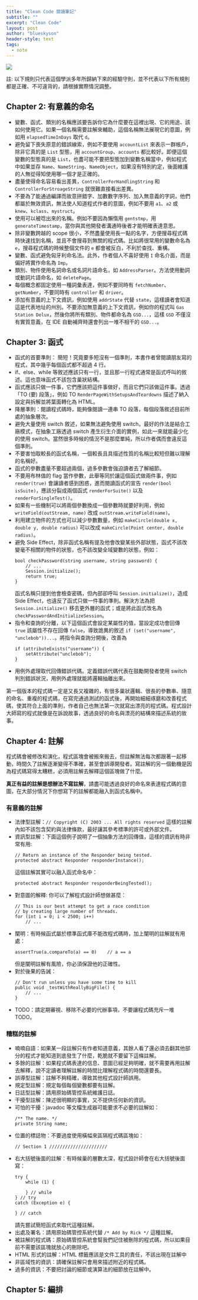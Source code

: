 ```yaml
---
title: "Clean Code 閱讀筆記"
subtitle: ""
excerpt: "Clean Code"
layout: post
author: "blueskyson"
header-style: text
tags:
  - note
---
```


![](https://raw.githubusercontent.com/blueskyson/image-host/master/2022/cleancode.jpg)


註: 以下規則只代表這個學派多年所歸納下來的經驗守則，並不代表以下所有規則都是正確、不可違背的，請根據實際情況調整。

## Chapter 2: 有意義的命名

- 變數、函式、類別的名稱應該要告訴你它為什麼要在這裡出現、它的用途、該如何使用它。如果一個名稱需要註解來輔助，這個名稱無法展現它的意圖，例如用 `elapsedTimeInDays` 取代 `d`。
- 避免留下喪失原意的錯誤線索，例如不要使用 `accountList` 來表示一群帳戶，除非它真的是 `List` 型態，用 `accountGroup`、`accounts` 都比較好。即便這個變數的型態真的是 `List`，也盡可能不要把型態加到變數名稱當中，例如程式中如果並存 `Name`、`NameString`、`NameObject`，如果沒有特別約定，後面維護的人無從得知使用哪一個才是正確的。
- 盡量使得命名容易看出差異，`ControllerForHandlingString` 和 `ControllerForStroageString` 就很難直接看出差異。
- 不要為了能通過編譯而故意拼錯字、加數數字序列、加入無意義的字詞，他們都屬於無效資訊，無法使人知道程式作者的意圖，例如不要用 `a1`、`a2` 或 `knew`、`kclass`、`mystruct`。
- 使用可以被唸出來的名稱。例如不要因為懶惰用 `gentstmp`，用 `generateTimestamp`，當你與其他開發者溝通時後者才能明確表達意思。
- 除非變數跨越的 scope 很小，不然盡量使用長一點的名字，方便搜尋程式碼時快速找到名稱，並且不會搜尋到無關的程式碼。比如將很常用的變數命名為 `e`，搜尋程式碼的時候整個文件的 `e` 都會被反白，不利於查找、重構。
- 變數、函式避免匈牙利命名法。此外，作者個人不喜好使用 `I` 命名介面，而是偏好將實作命名為 `Imp`。
- 類別、物件使用名詞命名或名詞片語命名，如 `AddressParser`。方法使用動詞或動詞片語命名，如 `deletePage`。
- 每個概念都固定使用一種詞彙表達，例如不要同時有 `fetchNumber`、`getNumber`，不要同時有 `controller` 和 `driver`。
- 添加有意義的上下文資訊，例如使用 `addrState` 代替 `state`，這樣讀者會知道這是代表地址的州別。不要添加無意義的上下文資訊，例如你的程式叫 `Gas Station Delux`，然後你將所有類別、物件都命名為 `GSD...`，這樣 `GSD` 不僅沒有實質意義，在 IDE 自動補齊時還會列出一堆不相干的 `GSD...`。

## Chapter 3: 函式

- 函式的首要準則： 簡短！究竟要多短沒有一個準則，本書作者曾閱讀朋友寫的程式，其中幾乎每個函式都不超過 4 行。
- if、else、while 等敘述應該只有一行，並且那一行程式通常是函式呼叫的敘述。這也意味函式不該包含巢狀結構。
- 函式應該只做一件事，它們應該把這件事做好，而且它們只該做這件事。透過「TO (要) 段落」，例如 TO `RenderPageWithSetupsAndTeardowns` 描述了納入設定與拆解並將葉面轉化為 HTML。
- 降層準則：閱讀程式碼時，能夠像閱讀一連串 TO 段落，每個段落敘述目前所處的抽象層次。
- 避免大量使用 switch 敘述，如果無法避免使用 switch，最好的作法是結合工廠模式，在抽象工廠透過 switch 產生衍生介面的實例，如此一來就能最少化的使用 switch。當然很多時候的情況不是那麼單純，所以作者偶而會違反這個準則。
- 不要害怕取較長的函式名稱，一個較長且具描述性質的名稱比較短但難以理解的名稱好。
- 函式的參數盡量不要超過兩個，過多參數會強迫讀者去了解細節。
- 不要用布林值的 flag 當作參數，此舉等同於讓這個函式做兩件事，例如 `render(true)` 會讓讀者感到困惑，進而閱讀函式的宣告 `render(bool isSuite)`，應該分裂成兩個函式 `renderForSuite()` 以及 `renderForSingleTest()`。
- 如果有一些機制可以將兩個參數換成一個參數時就要好利用，例如 `writeField(outStream, name)` 改成 `outStream.writeField(name)`。
- 利用建立物件的方式也可以減少參數數量，例如 `makeCircle(double x, double y, double radius)` 可以改成 `makeCircle(Point center, double radius)`。
- 避免 Side Effect，除非函式名稱有提及他會改變某些外部狀態，函式不該改變毫不相關的物件的狀態，也不該改變全域變數的狀態，例如：
  ```non
  bool checkPassword(string username, string password) {
      // ...
      Session.initialize();
      return true;
  }
  ```
  函式名稱只提到他會檢查密碼，但內部卻呼叫 `Session.initialize()`，造成 Side Effect，也違反了函式只做一件事的準則。解決方法為把 `Session.initialize()` 移去更外層的函式；或是將此函式改名為 `checkPasswordAndInitializeSession`。
- 指令和查詢的分離，以下這個函式會設定某屬性的值，當設定成功會回傳 `true` 該屬性不存在回傳 `false`，導致詭異的敘述 `if (set("username", "unclebob"))...`。將指令與查詢分開後，改善為
  ```non
  if (attributeExists("username")) {
      setAttribute("unclebob");
  }
  ```
- 用例外處理取代回傳錯誤代碼。定義錯誤代碼代表在鼓勵開發者使用 switch 判別錯誤狀況，用例外處理就能將邏輯抽離出來。 

第一個版本的程式碼一定是又長又複雜的，有很多巢狀邏輯、很長的參數串、隨意的命名、重複的程式碼，在寫完通過測試的函式後，再開始細細琢磨和改善程式碼，使其符合上面的準則，作者自己也無法第一次就寫出漂亮的程式碼。程式設計大師寫的程式就像是在訴說故事，透過良好的命名與漂亮的結構來描述系統的故事。

## Chapter 4: 註解

程式碼會被修改和演化，程式區塊會被搬來搬去，但註解無法每次都跟著一起移動，時間久了註解逐漸變得不準確，甚至會誤導開發者。寫註解的另一個動機是因為程式碼寫得太糟糕，必須用註解去解釋這個區塊做了什麼。

**真正有益的註解是想辦法不寫註解**，請盡可能透過良好的命名來表達程式碼的意圖，在大部分情況下你想寫下的註解都能融入到函式名稱中。

### 有意義的註解

- 法律型註解：`// Copyright (C) 2003 ... All rights reserved` 這樣的註解內如不該包含契約與法律條款，最好讓其參考標準的許可或外部文件。
- 資訊型註解：下面這個例子說明了一個抽象方法的回傳值，這樣的資訊有時非常有用:
  ```non
  // Return an instance of the Responder being tested.
  protected abstract Responder responderInstance();
  ```
  這個註解其實可以融入函式命名中：
  ```non
  protected abstract Responder responderBeingTested();
  ```
- 對意圖的解釋: 你可以了解程式設計師想做甚麼：
  ```non
  // This is our best attempt to get a race condition
  // by creating large number of threads.
  for (int i = 0; i < 2500; i++)
      // ...
  ```
- 闡明：有時候函式屬於標準函式庫不能改程式碼時，加上闡明的註解就有用處：
  ```non
  assertTrue(a.compareTo(a) == 0)    // a == a
  ```
  但是闡明註解有風險，你必須保證他的正確性。
- 對於後果的告誡：
  ```non
  // Don't run unless you have some time to kill
  public void _testWithReallyBigFile() {
      // ...
  }
- TODO：請定期審視、移除不必要的代辦事項，不要讓程式碼充斥一堆 TODO。

### 糟糕的註解

- 喃喃自語：如果某一段註解只有作者知道意義，其餘人看了還必須去翻其他部分的程式才能知道到底發生了什麼，乾脆就不要留下這條註解。
- 多餘的註解：如果程式碼表達的信息、意圖已經足夠明確，就不需要再用註解去解釋，說不定讀者理解註解的時間比理解程式碼的時間還要長。
- 誤導型註解：註解不夠精確，導致其他程式設計師誤用。
- 規定型註解：規定每個每個變數都要有註解。
- 日誌型註解：請用原始碼管控系統維護日誌。
- 干擾型註解：陳述很明顯的事實，又不提供任何新的資訊。
- 可怕的干擾：javadoc 等文檔生成器可能要求不必要的註解如：
  ```non
  /** The name. */
  private String name;
  ```
- 位置的標誌物：不要過度使用橫幅來區隔程式碼區塊如：
  ```non
  // Section 1 //////////////////////
  ```
- 右大括號後面的註解：有時候巢的層數太深，程式設計師會在右大括號後面寫：
  ```non
  try {
      while (1) {
      
      } // while
  } // try
  catch (Exception e) {
  
  } // catch
  ```
  請先嘗試簡短函式來取代這種註解。
- 出處及署名：請用原始碼管控系統代替 `/* Add by Rick */` 這種註解。
- 被註解的程式碼：原始碼管控系統會幫我們記住被刪除的程式碼，所以如果目前不需要該區塊就放心的刪除吧。
- HTML 形式的註解：HTML 標籤應該是文件工具的責任，不該出現在註解中
- 非區域性的資訊：請確保註解只會用來描述附近的程式碼。
- 過多的資訊：不要把討論的細節或演算法的細節放在註解中。

## Chapter 5: 編排
